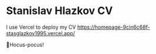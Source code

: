 # Stanislav Hlazkov CV
 I use Vercel to deploy my CV https://homepage-9cin6c68f-stasglazkov1995.vercel.app/

🧙Hocus-pocus!
